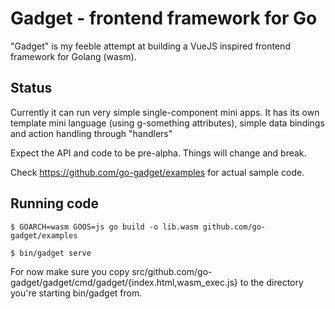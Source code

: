 # Gadget - frontend framework for Go

"Gadget" is my feeble attempt at building a VueJS inspired frontend framework for Golang (wasm).

## Status

Currently it can run very simple single-component mini apps. It has its own template mini language (using g-something attributes), simple data bindings
and action handling through "handlers"

Expect the API and code to be pre-alpha. Things will change and break.

Check https://github.com/go-gadget/examples for actual sample code.

## Running code

```
$ GOARCH=wasm GOOS=js go build -o lib.wasm github.com/go-gadget/examples

$ bin/gadget serve
```

For now make sure you copy src/github.com/go-gadget/gadget/cmd/gadget/{index.html,wasm_exec.js} to the directory you're starting bin/gadget from.
